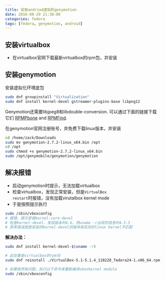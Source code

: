 ```yaml
---
title: 安装andriod虚拟机genymotion
date: 2016-08-29 21:38:00
categories: fedora
tags: [fedora, genymotion, android]
---
```

## 安装virtualbox
- 在virtualbox官网下载最新virtualbox的rpm包，并安装

## 安装genymotion

安装虚拟化环境底包
``` bash
sudo dnf groupinstall "Virtualization"
sudo dnf install kernel-devel gstreamer-plugins-base libpng12
```

Genymotion还需要libjpeg8和libdouble-conversion.
可以通过下面的链接下载它们 [RPMPbone](http://rpm.pbone.net/index.php3/stat/4/idpl/23363141/dir/opensuse/com/libjpeg8-8.4.0-6.23.x86_64.rpm.html) and [RPMFind](https://www.rpmfind.net/linux/rpm2html/search.php?query=libdouble-conversion.so.1%28%29%2864bit%29).

在genymotion官网注册账号，并免费下载linux版本，并安装
``` bash
cd /home/zack/Downloads
sudo mv genymotion-2.7.2-linux_x64.bin /opt
cd /opt
sudo chmod +x genymotion-2.7.2-linux_x64.bin
sudo /opt/genymobile/genymotion/genymotion
```

## 解决报错
- 启动genymotion时提示，无法加载virtualbox
- 检查virtualbox，发现正常安装，但是<code>VirtualBox restart</code>时报错，没有加载virutalbox kernel mode
- 于是按照提示执行
``` bash
sudo /sbin/vboxconfig
# 报错，提示安装kernel-core-devel
# 检查kernel-devel，发现版本时4.6，而uname -r出现的信息时4.5.5
# 原来错误就是安装的kernel-devel的版本和实际的linux kernel不匹配
```

**解决办法：**
``` bash
sudo dnf install kernel-devel-$(uname -r)

# 此处重装virtualbox的rpm包
sudo dnf reinstall ./VirtualBox-5.1-5.1.4_110228_fedora24-1.x86_64.rpm

# 如果依然有问题，执行以下命令来重新编译vboxkernel module
sudo /sbin/vboxconfig
```
